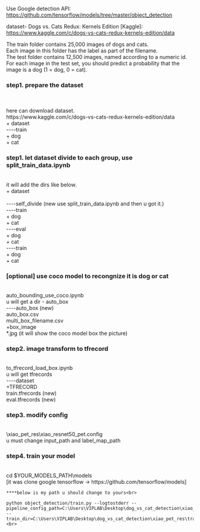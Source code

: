 Use Google detection API:<br>
	https://github.com/tensorflow/models/tree/master/object_detection<br>

dataset- Dogs vs. Cats Redux: Kernels Edition [Kaggle]:<br>
	https://www.kaggle.com/c/dogs-vs-cats-redux-kernels-edition/data <br>

The train folder contains 25,000 images of dogs and cats. <br>
Each image in this folder has the label as part of the filename.<br>
The test folder contains 12,500 images, named according to a numeric id.<br>
For each image in the test set, you should predict a probability that the image is a dog (1 = dog, 0 = cat).<br>

<h3>step1. prepare the dataset</h3><br>
<br>
	here can download dataset.<br>
	https://www.kaggle.com/c/dogs-vs-cats-redux-kernels-edition/data<br>
	+ dataset<br>
		----train<br>
			+ dog<br>
			+ cat<br>
	

<h3>step1. let dataset divide to each group, use split_train_data.ipynb</h3><br>
	it will add the dirs like below.<br>
	+ dataset<br><br>
	    ----self_divide (new use split_train_data.ipynb and then u got it.)<br>
			----train<br>
				+ dog<br>
				+ cat<br>
			----eval<br>
				+ dog<br>
				+ cat<br>
		----train<br>
			+ dog<br>
			+ cat<br>
<h3>[optional] use coco model to recongnize it is dog or cat </h3><br>
	auto_bounding_use_coco.ipynb <br>
	u will get a dir - auto_box<br>
	----auto_box (new)<br>
		auto_box.csv<br>
		multi_box_filename.csv<br>
		+box_image<br>
			*.jpg (it will show the coco model box the picture)<br>
<h3>step2. image transform to tfrecord </h3><br>
	to_tfrecord_load_box.ipynb <br>
	u will get tfrecords<br>
	----dataset<br>
		+TFRECORD<br>
			train.tfrecords (new)<br>
			eval.tfrecords (new)<br>
			
<h3>step3. modify config </h3><br>
	 \xiao_pet_res\xiao_resnet50_pet.config <br>
	 u must change input_path and label_map_path <br>

	 
<h3>step4. train your model </h3><br>
	cd $YOUR_MODELS_PATH\models  <br>
	[it was clone google tensorflow -> https://github.com/tensorflow/models]<br>


	****below is my path u should change to yours<br>

	python object_detection/train.py --logtostderr --pipeline_config_path=C:\Users\VIPLAB\Desktop\dog_vs_cat_detection\xiao_pet_res\xiao_resnet50_pet.config --train_dir=C:\Users\VIPLAB\Desktop\dog_vs_cat_detection\xiao_pet_res\train
	<br>
 <br>
